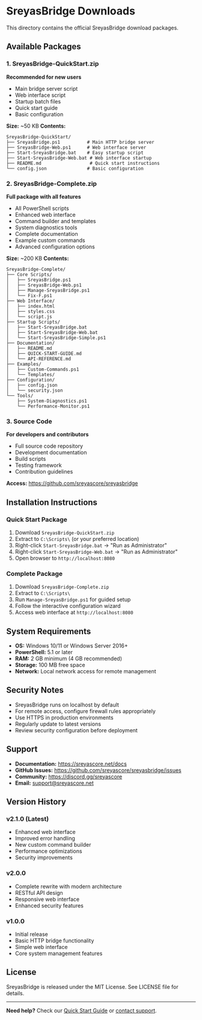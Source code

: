 # SreyasBridge Downloads

This directory contains the official SreyasBridge download packages.

## Available Packages

### 1. SreyasBridge-QuickStart.zip
**Recommended for new users**
- Main bridge server script
- Web interface script  
- Startup batch files
- Quick start guide
- Basic configuration

**Size:** ~50 KB
**Contents:**
```
SreyasBridge-QuickStart/
├── SreyasBridge.ps1          # Main HTTP bridge server
├── SreyasBridge-Web.ps1      # Web interface server
├── Start-SreyasBridge.bat    # Easy startup script
├── Start-SreyasBridge-Web.bat # Web interface startup
├── README.md                  # Quick start instructions
└── config.json               # Basic configuration
```

### 2. SreyasBridge-Complete.zip
**Full package with all features**
- All PowerShell scripts
- Enhanced web interface
- Command builder and templates
- System diagnostics tools
- Complete documentation
- Example custom commands
- Advanced configuration options

**Size:** ~200 KB
**Contents:**
```
SreyasBridge-Complete/
├── Core Scripts/
│   ├── SreyasBridge.ps1
│   ├── SreyasBridge-Web.ps1
│   ├── Manage-SreyasBridge.ps1
│   └── Fix-F.ps1
├── Web Interface/
│   ├── index.html
│   ├── styles.css
│   └── script.js
├── Startup Scripts/
│   ├── Start-SreyasBridge.bat
│   ├── Start-SreyasBridge-Web.bat
│   └── Start-SreyasBridge-Simple.ps1
├── Documentation/
│   ├── README.md
│   ├── QUICK-START-GUIDE.md
│   └── API-REFERENCE.md
├── Examples/
│   ├── Custom-Commands.ps1
│   └── Templates/
├── Configuration/
│   ├── config.json
│   └── security.json
└── Tools/
    ├── System-Diagnostics.ps1
    └── Performance-Monitor.ps1
```

### 3. Source Code
**For developers and contributors**
- Full source code repository
- Development documentation
- Build scripts
- Testing framework
- Contribution guidelines

**Access:** https://github.com/sreyascore/sreyasbridge

## Installation Instructions

### Quick Start Package
1. Download `SreyasBridge-QuickStart.zip`
2. Extract to `C:\Scripts\` (or your preferred location)
3. Right-click `Start-SreyasBridge.bat` → "Run as Administrator"
4. Right-click `Start-SreyasBridge-Web.bat` → "Run as Administrator"
5. Open browser to `http://localhost:8080`

### Complete Package
1. Download `SreyasBridge-Complete.zip`
2. Extract to `C:\Scripts\`
3. Run `Manage-SreyasBridge.ps1` for guided setup
4. Follow the interactive configuration wizard
5. Access web interface at `http://localhost:8080`

## System Requirements

- **OS:** Windows 10/11 or Windows Server 2016+
- **PowerShell:** 5.1 or later
- **RAM:** 2 GB minimum (4 GB recommended)
- **Storage:** 100 MB free space
- **Network:** Local network access for remote management

## Security Notes

- SreyasBridge runs on localhost by default
- For remote access, configure firewall rules appropriately
- Use HTTPS in production environments
- Regularly update to latest versions
- Review security configuration before deployment

## Support

- **Documentation:** https://sreyascore.net/docs
- **GitHub Issues:** https://github.com/sreyascore/sreyasbridge/issues
- **Community:** https://discord.gg/sreyascore
- **Email:** support@sreyascore.net

## Version History

### v2.1.0 (Latest)
- Enhanced web interface
- Improved error handling
- New custom command builder
- Performance optimizations
- Security improvements

### v2.0.0
- Complete rewrite with modern architecture
- RESTful API design
- Responsive web interface
- Enhanced security features

### v1.0.0
- Initial release
- Basic HTTP bridge functionality
- Simple web interface
- Core system management features

## License

SreyasBridge is released under the MIT License. See LICENSE file for details.

---

**Need help?** Check our [Quick Start Guide](../docs/quick-start.html) or [contact support](mailto:support@sreyascore.net). 